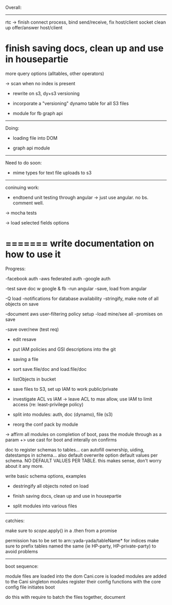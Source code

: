 Overall:

-----

rtc -> finish connect process, bind send/receive, fix host/client socket
clean up offer/answer host/client


finish saving docs, clean up and use in housepartie
=======
more query options (alltables, other operators)

-> scan when no index is present

- rewrite on s3, dy+s3 versioning
- incorporate a "versioning" dynamo table for all S3 files

- module for fb graph api

-----------------------------
Doing:

- loading file into DOM

- graph api module

-----------------------------
Need to do soon:

- mime types for text file uploads to s3

--------------------------------------------------------------

coninuing work:


- endtoend unit testing through angular -> just use angular. no bs. comment well.

-> mocha tests

-> load selected fields options


=======
write documentation on how to use it
=======


Progress:

-facebook auth
-aws federated auth
-google auth

-test save doc w google & fb
-run angular
-save, load from angular

-Q load
-notifications for database availability
-stringify, make note of all objects on save

-document aws user-filtering policy setup
-load mine/see all
-promises on save

-save over/new (test req)
- edit resave
- put IAM policies and GSI descriptions into the git

- saving a file
- sort save.file/doc and load.file/doc

- listObjects in bucket

- save files to S3, set up IAM to work public/private

- investigate ACL vs IAM -> leave ACL to max allow, use IAM to limit access (re: least-privilege policy)


- split into modules: auth, doc (dynamo), file (s3)

- reorg the conf pack by module

-> affirm all modules on completion of boot, pass the module through as a param
+> use cast for boot and interally on confirms

doc to register schemas to tables... can autofill ownership, uiding, datestamps in schema... also default overwrite option
  default values per schema. NO DEFAULT VALUES PER TABLE. this makes sense, don't worry about it any more.

write basic schema options, examples

- destringify all objects noted on load

- finish saving docs, clean up and use in housepartie

- split modules into various files

--------------------------------------------------------------

catchies:

make sure to $scope.$apply() in a .then from a promise

permission has to be set to arn::yada-yada/tableName* for indices
make sure to prefix tables named the same (ie HP-party, HP-private-party) to avoid problems

------------------------------------
boot sequence:

module files are loaded into the dom
Cani.core is loaded
modules are added to the Cani singleton
modules register their config functions with the core
config file initiates boot

do this with require to batch the files together, document